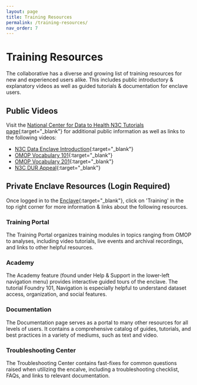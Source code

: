 ```yaml
---
layout: page
title: Training Resources
permalink: /training-resources/
nav_order: 7
---
```


# Training Resources
The collaborative has a diverse and growing list of training resources for new and experienced users alike. This includes public introductory & explanatory videos as well as guided tutorials & documentation for enclave users.

## Public Videos
Visit the [National Center for Data to Health N3C Tutorials page](https://covid.cd2h.org/tutorials){:target="_blank"} for additional public information as well as links to the following videos:

* [N3C Data Enclave Introduction](https://www.youtube.com/watch?v=qEcDFGuCKC0&feature=emb_logo){:target="_blank"}
* [OMOP Vocabulary 101](https://www.youtube.com/watch?v=PBnMx4bcpWQ&feature=emb_logo){:target="_blank"}
* [OMOP Vocabulary 201](https://www.youtube.com/watch?v=apQB4Uon2ak&feature=emb_logo){:target="_blank"}
* [N3C DUR Appeal](https://www.youtube.com/watch?v=WBeZeWmkgN8&feature=emb_logo){:target="_blank"}

## Private Enclave Resources (Login Required)
Once logged in to the [Enclave](https://auth.ncats.nih.gov/_api/v2/auth/login?redirect_uri=https://auth.ncats.nih.gov/_api/v2/auth/palantir/palantir_unite/saml&client=palantir_unite&tenant=palantir&protocol=saml){:target="_blank"}, click on 'Training' in the top right corner for more information & links about the following resources.

### Training Portal
The Training Portal organizes training modules in topics ranging from OMOP to analyses, including video tutorials, live events and archival recordings, and links to other helpful resources.

### Academy
The Academy feature (found under Help & Support in the lower-left navigation menu) provides interactive guided tours of the enclave. The tutorial Foundry 101, Navigation is especially helpful to understand dataset access, organization, and social features.

### Documentation
The Documentation page serves as a portal to many other resources for all levels of users. It contains a comprehensive catalog of guides, tutorials, and best practices in a variety of mediums, such as text and video.

### Troubleshooting Center
The Troubleshooting Center contains fast-fixes for common questions raised when utilizing the encalve, including a troubleshooting checklist, FAQs, and links to relevant documentation.
